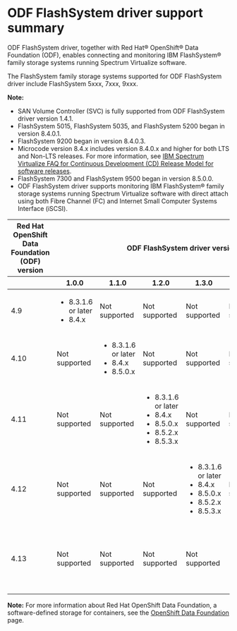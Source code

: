 # ODF FlashSystem driver support summary

ODF FlashSystem driver, together with Red Hat® OpenShift® Data Foundation \(ODF\), enables connecting and monitoring IBM FlashSystem® family storage systems running Spectrum Virtualize software.

The FlashSystem family storage systems supported for ODF FlashSystem driver include FlashSystem 5xxx, 7xxx, 9xxx.

**Note:**

-   SAN Volume Controller (SVC) is fully supported from ODF FlashSystem driver version 1.4.1.
-   FlashSystem 5015, FlashSystem 5035, and FlashSystem 5200 began in version 8.4.0.1.
-   FlashSystem 9200 began in version 8.4.0.3.
-   Microcode version 8.4.x includes version 8.4.0.x and higher for both LTS and Non-LTS releases. For more information, see [IBM Spectrum Virtualize FAQ for Continuous Development (CD) Release Model for software releases](https://www.ibm.com/support/pages/node/6409554).
-   FlashSystem 7300 and FlashSystem 9500 began in version 8.5.0.0.
-   ODF FlashSystem driver supports monitoring IBM FlashSystem® family storage systems running Spectrum Virtualize software with direct attach using both Fibre Channel (FC) and Internet Small Computer Systems Interface (iSCSI).


<table>
    <thead>
        <tr>
            <th colspan=1>Red Hat OpenShift Data Foundation (ODF) version</th>
            <th colspan=6>ODF FlashSystem driver version</th>
        </tr>
    </thead>
    <thead>
        <tr>
        <th></th>
        <th>1.0.0</th>
        <th>1.1.0</th>
        <th>1.2.0</th>
        <th>1.3.0</th>
        <th>1.4.0</th>
        <th>1.4.1</th>
        </tr>
    </thead>    
    <tbody>
        <tr>
            <td>4.9</td>
            <td><ul>
                <li>8.3.1.6 or later</li>
                <li>8.4.x</li></ul></td>
            <td>Not supported</td>
            <td>Not supported</td>
            <td>Not supported</td>
            <td>Not supported</td>
            <td>Not supported</td>
        </tr>
        <tr>
            <td>4.10</td>
            <td>Not supported</td>
            <td><ul>
                <li>8.3.1.6 or later</li>
                <li>8.4.x</li>
                <li>8.5.0.x</li></ul></td>
            <td>Not supported</td>
            <td>Not supported</td>
            <td>Not supported</td>
            <td>Not supported</td>
        </tr>
        <tr>
            <td>4.11</td>
            <td>Not supported</td>
            <td>Not supported</td>
            <td><ul>
                <li>8.3.1.6 or later</li>
                <li>8.4.x</li>
                <li>8.5.0.x</li>
                <li>8.5.2.x</li>
                <li>8.5.3.x</li></ul></td>
            <td>Not supported</td>
            <td>Not supported</td>
            <td>Not supported</td>
        </tr>
        <tr>
            <td>4.12</td>
            <td>Not supported</td>
            <td>Not supported</td>
            <td>Not supported</td>
            <td><ul>
                <li>8.3.1.6 or later</li>
                <li>8.4.x</li>
                <li>8.5.0.x</li>
                <li>8.5.2.x</li>
                <li>8.5.3.x</li></ul></td>
            <td>Not supported</td>
            <td>Not supported</td>
        </tr>
        <tr>
            <td>4.13</td>
            <td>Not supported</td>
            <td>Not supported</td>
            <td>Not supported</td>
            <td>Not supported</td>
            <td><ul>
                <li>8.3.1.6 or later</li>
                <li>8.4.x</li>
                <li>8.5.0.x</li>
                <li>8.5.2.x</li>
                <li>8.5.3.x</li></ul></td>
            <td><ul>
                <li>8.3.1.6 or later</li>
                <li>8.4.x</li>
                <li>8.5.0.x</li>
                <li>8.5.2.x</li>
                <li>8.5.3.x</li></ul></td>
        </tr>
    </tbody>
</table>



**Note:** For more information about Red Hat OpenShift Data Foundation, a software-defined storage for containers, see the [OpenShift Data Foundation](https://www.redhat.com/en/technologies/cloud-computing/openshift-data-foundation) page.


